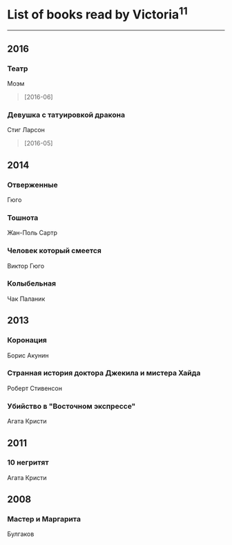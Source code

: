 # List of books read by Victoria<sup>11</sup>
---

## 2016

### Театр
Моэм
> [2016-06] 


### Девушка с татуировкой дракона
Стиг Ларсон
> [2016-05] 



## 2014

### Отверженные
Гюго


### Тошнота
Жан-Поль Сартр


### Человек который смеется
Виктор Гюго


### Колыбельная
Чак Паланик



## 2013

### Коронация
Борис Акунин


### Странная история доктора Джекила и мистера Хайда
Роберт Стивенсон


### Убийство в "Восточном экспрессе"
Агата Кристи



## 2011

### 10 негритят
Агата Кристи



## 2008

### Мастер и Маргарита
Булгаков




